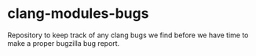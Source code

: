 # clang-modules-bugs

Repository to keep track of any clang bugs we find before we have time to make a proper bugzilla bug report.
